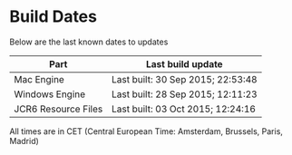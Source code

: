 # Build Dates

Below are the last known dates to updates

Part | Last build update
-----|-----
Mac Engine | Last built: 30 Sep 2015; 22:53:48
Windows Engine | Last built: 28 Sep 2015; 12:11:23
JCR6 Resource Files | Last built: 03 Oct 2015; 12:24:16
All times are in CET (Central European Time: Amsterdam, Brussels, Paris, Madrid)



